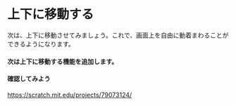 # 上下に移動する

次は、上下に移動させてみましょう。これで、画面上を自由に動着まわることができるようになります。


#### 次は上下に移動する機能を追加します。



#### 確認してみよう
https://scratch.mit.edu/projects/79073124/